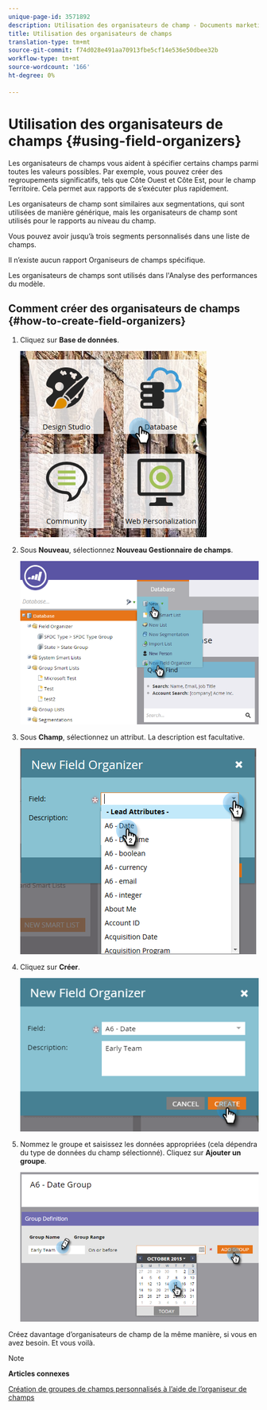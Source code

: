 ```yaml
---
unique-page-id: 3571892
description: Utilisation des organisateurs de champ - Documents marketing - Documentation du produit
title: Utilisation des organisateurs de champs
translation-type: tm+mt
source-git-commit: f74d028e491aa70913fbe5cf14e536e50dbee32b
workflow-type: tm+mt
source-wordcount: '166'
ht-degree: 0%

---
```



# Utilisation des organisateurs de champs {#using-field-organizers}

Les organisateurs de champs vous aident à spécifier certains champs parmi toutes les valeurs possibles. Par exemple, vous pouvez créer des regroupements significatifs, tels que Côte Ouest et Côte Est, pour le champ Territoire. Cela permet aux rapports de s’exécuter plus rapidement.

Les organisateurs de champ sont similaires aux segmentations, qui sont utilisées de manière générique, mais les organisateurs de champ sont utilisés pour le rapports au niveau du champ.

Vous pouvez avoir jusqu’à trois segments personnalisés dans une liste de champs.

Il n’existe aucun rapport Organiseurs de champs spécifique.

Les organisateurs de champs sont utilisés dans l&#39;Analyse des performances du modèle.

## Comment créer des organisateurs de champs {#how-to-create-field-organizers}

1. Cliquez sur **Base de données**.

   ![](assets/db.png)

1. Sous **Nouveau**, sélectionnez **Nouveau Gestionnaire de champs**.

   ![](assets/two-1.png)

1. Sous **Champ**, sélectionnez un attribut. La description est facultative.

   ![](assets/three-1.png)

1. Cliquez sur **Créer**.

   ![](assets/image2015-9-3-16-3a36-3a31.png)

1. Nommez le groupe et saisissez les données appropriées (cela dépendra du type de données du champ sélectionné). Cliquez sur **Ajouter un groupe**.

   ![](assets/image2015-9-3-16-3a40-3a45.png)

Créez davantage d’organisateurs de champ de la même manière, si vous en avez besoin. Et vous voilà.

>[!NOTE]
>
>**Articles connexes**
>
>[Création de groupes de champs personnalisés à l’aide de l’organiseur de champs](/help/marketo/product-docs/reporting/revenue-cycle-analytics/revenue-tools/field-organizers/create-custom-field-groups-using-the-field-organizer.md)
